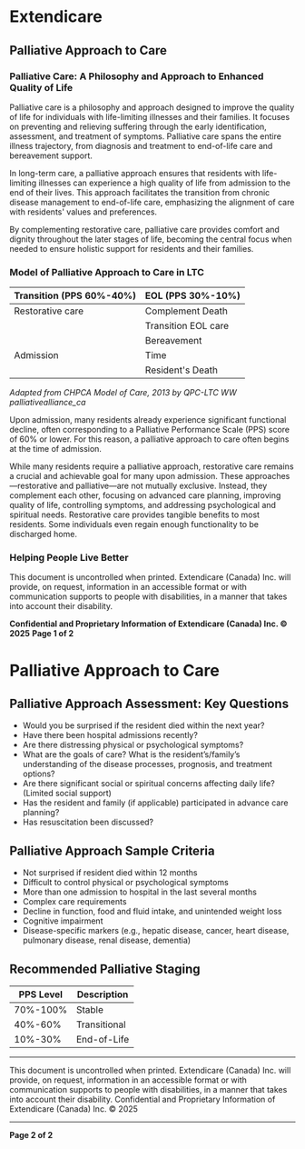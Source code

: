 # Extendicare
## Palliative Approach to Care

### Palliative Care: A Philosophy and Approach to Enhanced Quality of Life
Palliative care is a philosophy and approach designed to improve the quality of life for individuals with life-limiting illnesses and their families. It focuses on preventing and relieving suffering through the early identification, assessment, and treatment of symptoms. Palliative care spans the entire illness trajectory, from diagnosis and treatment to end-of-life care and bereavement support.

In long-term care, a palliative approach ensures that residents with life-limiting illnesses can experience a high quality of life from admission to the end of their lives. This approach facilitates the transition from chronic disease management to end-of-life care, emphasizing the alignment of care with residents' values and preferences.

By complementing restorative care, palliative care provides comfort and dignity throughout the later stages of life, becoming the central focus when needed to ensure holistic support for residents and their families.

### Model of Palliative Approach to Care in LTC
| Transition (PPS 60%-40%) | EOL (PPS 30%-10%) |
|---------------------------|--------------------|
| Restorative care          | Complement Death    |
|                           | Transition EOL care  |
|                           | Bereavement         |
| Admission                 | Time                |
|                           | Resident's Death    |

*Adapted from CHPCA Model of Care, 2013 by QPC-LTC WW palliativealliance_ca*

Upon admission, many residents already experience significant functional decline, often corresponding to a Palliative Performance Scale (PPS) score of 60% or lower. For this reason, a palliative approach to care often begins at the time of admission.

While many residents require a palliative approach, restorative care remains a crucial and achievable goal for many upon admission. These approaches—restorative and palliative—are not mutually exclusive. Instead, they complement each other, focusing on advanced care planning, improving quality of life, controlling symptoms, and addressing psychological and spiritual needs. Restorative care provides tangible benefits to most residents. Some individuals even regain enough functionality to be discharged home.

### Helping People Live Better
This document is uncontrolled when printed. Extendicare (Canada) Inc. will provide, on request, information in an accessible format or with communication supports to people with disabilities, in a manner that takes into account their disability.

**Confidential and Proprietary Information of Extendicare (Canada) Inc. © 2025**
**Page 1 of 2**

# Palliative Approach to Care

## Palliative Approach Assessment: Key Questions
- Would you be surprised if the resident died within the next year?
- Have there been hospital admissions recently?
- Are there distressing physical or psychological symptoms?
- What are the goals of care? What is the resident’s/family’s understanding of the disease processes, prognosis, and treatment options?
- Are there significant social or spiritual concerns affecting daily life? (Limited social support)
- Has the resident and family (if applicable) participated in advance care planning?
- Has resuscitation been discussed?

## Palliative Approach Sample Criteria
- Not surprised if resident died within 12 months
- Difficult to control physical or psychological symptoms
- More than one admission to hospital in the last several months
- Complex care requirements
- Decline in function, food and fluid intake, and unintended weight loss
- Cognitive impairment
- Disease-specific markers (e.g., hepatic disease, cancer, heart disease, pulmonary disease, renal disease, dementia)

## Recommended Palliative Staging
| PPS Level   | Description   |
|-------------|---------------|
| 70%-100%    | Stable        |
| 40%-60%     | Transitional  |
| 10%-30%     | End-of-Life   |

----

This document is uncontrolled when printed. Extendicare (Canada) Inc. will provide, on request, information in an accessible format or with communication supports to people with disabilities, in a manner that takes into account their disability. Confidential and Proprietary Information of Extendicare (Canada) Inc. © 2025

----

**Page 2 of 2**